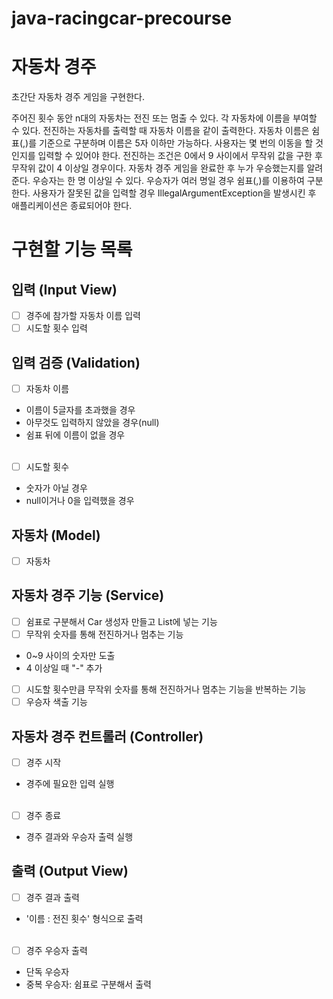# java-racingcar-precourse

# 자동차 경주
초간단 자동차 경주 게임을 구현한다.

주어진 횟수 동안 n대의 자동차는 전진 또는 멈출 수 있다.
각 자동차에 이름을 부여할 수 있다. 전진하는 자동차를 출력할 때 자동차 이름을 같이 출력한다.
자동차 이름은 쉼표(,)를 기준으로 구분하며 이름은 5자 이하만 가능하다.
사용자는 몇 번의 이동을 할 것인지를 입력할 수 있어야 한다.
전진하는 조건은 0에서 9 사이에서 무작위 값을 구한 후 무작위 값이 4 이상일 경우이다.
자동차 경주 게임을 완료한 후 누가 우승했는지를 알려준다. 우승자는 한 명 이상일 수 있다.
우승자가 여러 명일 경우 쉼표(,)를 이용하여 구분한다.
사용자가 잘못된 값을 입력할 경우 IllegalArgumentException을 발생시킨 후 애플리케이션은 종료되어야 한다.

# 구현할 기능 목록

## 입력 (Input View)
- [ ] 경주에 참가할 자동차 이름 입력
- [ ] 시도할 횟수 입력

## 입력 검증 (Validation)
- [ ] 자동차 이름
- 이름이 5글자를 초과했을 경우
- 아무것도 입력하지 않았을 경우(null)
- 쉼표 뒤에 이름이 없을 경우
  <br><br/>
- [ ] 시도할 횟수
- 숫자가 아닐 경우
- null이거나 0을 입력했을 경우

## 자동차 (Model)
- [ ]  자동차

## 자동차 경주 기능 (Service)
- [ ] 쉼표로 구분해서 Car 생성자 만들고 List<Car>에 넣는 기능
- [ ] 무작위 숫자를 통해 전진하거나 멈추는 기능
- 0~9 사이의 숫자만 도출
- 4 이상일 때 "-" 추가
- [ ] 시도할 횟수만큼 무작위 숫자를 통해 전진하거나 멈추는 기능을 반복하는 기능
- [ ] 우승자 색출 기능

## 자동차 경주 컨트롤러 (Controller)
- [ ] 경주 시작
- 경주에 필요한 입력 실행
  <br><br/>
- [ ] 경주 종료
- 경주 결과와 우승자 출력 실행
   
## 출력 (Output View)
- [ ] 경주 결과 출력
- '이름 : 전진 횟수' 형식으로 출력
  <br><br/>
- [ ] 경주 우승자 출력
- 단독 우승자
- 중복 우승자: 쉼표로 구분해서 출력
